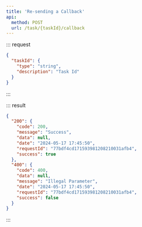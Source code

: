 ```yaml
---
title: 'Re-sending a Callback'
api:
  method: POST
  url: /task/{taskId}/callback
---
```


::: request

```json [path]
{
  "taskId": {
    "type": "string",
    "description": "Task Id"
  }
}
```

:::

::: result

```json [responses]
{
  "200": {
    "code": 200,
    "message": "Success",
    "data": null,
    "date": "2024-05-17 17:45:50",
    "requestId": "77bdf4cd171593981208210031afb4",
    "success": true
  },
  "400": {
    "code": 400,
    "data": null,
    "message": "Illegal Parameter",
    "date": "2024-05-17 17:45:50",
    "requestId": "77bdf4cd171593981208210031afb4",
    "success": false
  }
}
```

:::
